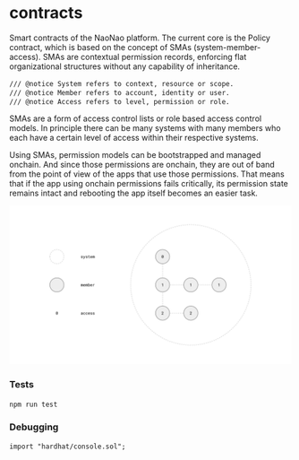 # contracts

Smart contracts of the NaoNao platform. The current core is the Policy contract,
which is based on the concept of SMAs (system-member-access). SMAs are
contextual permission records, enforcing flat organizational structures without
any capability of inheritance.

```Solidity
/// @notice System refers to context, resource or scope.
/// @notice Member refers to account, identity or user.
/// @notice Access refers to level, permission or role.
```

SMAs are a form of access control lists or role based access control models. In
principle there can be many systems with many members who each have a certain
level of access within their respective systems.

Using SMAs, permission models can be bootstrapped and managed onchain. And since
those permissions are onchain, they are out of band from the point of view of
the apps that use those permissions. That means that if the app using onchain
permissions fails critically, its permission state remains intact and rebooting
the app itself becomes an easier task.

![Clause](/assets/sma.svg)

### Tests

```
npm run test
```

### Debugging

```
import "hardhat/console.sol";
```
